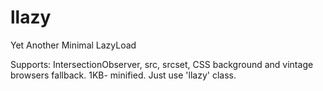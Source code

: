 # llazy
Yet Another Minimal LazyLoad

Supports: IntersectionObserver, src, srcset, CSS background and vintage browsers fallback.
1KB- minified.
Just use 'llazy' class.
